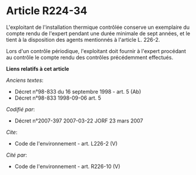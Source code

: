 # Article R224-34

L'exploitant de l'installation thermique contrôlée conserve un exemplaire du compte rendu de l'expert pendant une durée
minimale de sept années, et le tient à la disposition des agents mentionnés à l'article L. 226-2.

Lors d'un contrôle périodique, l'exploitant doit fournir à l'expert procédant au contrôle le compte rendu des contrôles
précédemment effectués.

**Liens relatifs à cet article**

_Anciens textes_:

  - Décret n°98-833 du 16 septembre 1998 - art. 5 (Ab)
  - Décret n°98-833 1998-09-06 art. 5

_Codifié par_:

  - Décret n°2007-397 2007-03-22 JORF 23 mars 2007

_Cite_:

  - Code de l'environnement - art. L226-2 (V)

_Cité par_:

  - Code de l'environnement - art. R226-10 (V)
